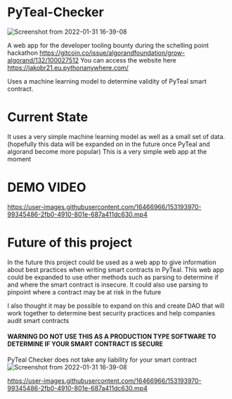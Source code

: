 # PyTeal-Checker  
![Screenshot from 2022-01-31 16-39-08](https://user-images.githubusercontent.com/16466966/151824723-47bcd47d-d808-47b4-81cd-5dfde0b6bc7c.png)

A web app for the developer tooling bounty during the schelling point hackathon https://gitcoin.co/issue/algorandfoundation/grow-algorand/132/100027512
You can access the website here https://jakobr21.eu.pythonanywhere.com/


Uses a machine learning model to determine validity of PyTeal smart contract. 

# Current State

It uses a very simple machine learning model as well as a small set of data. (hopefully this data will be expanded on in the future once PyTeal and algorand become more popular)
This is a very simple web app at the moment 
# DEMO VIDEO
https://user-images.githubusercontent.com/16466966/153193970-99345486-2fb0-4910-801e-687a411dc630.mp4

# Future of this project

In the future this project could be used as a web app to give information about best practices when writing smart contracts in PyTeal. This web app could be expanded
to use other methods such as parsing to determine if and where the smart contract is insecure. It could also use parsing to pinpoint where a contract may be at risk in the future 

I also thought it may be possible to expand on this and create  DAO that will work together to determine best security practices and help companies audit smart contracts

#### WARNING DO NOT USE THIS AS A PRODUCTION TYPE SOFTWARE TO DETERMINE IF YOUR SMART CONTRACT IS SECURE ####
PyTeal Checker does not take any liability for your smart contract 
![Screenshot from 2022-01-31 16-39-08](https://user-images.githubusercontent.com/16466966/151824723-47bcd47d-d808-47b4-81cd-5dfde0b6bc7c.png)


https://user-images.githubusercontent.com/16466966/153193970-99345486-2fb0-4910-801e-687a411dc630.mp4

